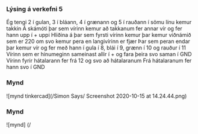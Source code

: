 ### Lýsing á verkefni 5 
Ég tengi 2 í gulan, 3 í bláann, 4 í grænann og 5 í rauðann
í sömu línu kemur takkin
Á skámóti þar sem vírinn kemur að takkanum fer annar vír og fer hann upp í + uppi 
Hliðina á þar sem fyrsti vírinn kemur þar kemur viðnámið sem er 220 om 
svo kemur pera en langivírinn er fjær 
Þar sem peran endar þar kemur vír og fer með hann í 
gula í 8, blái í 9, grænn í 10 og rauður í 11
Vírinn sem er hinumeginn sameinast allir í + og fara þeira svo saman í GND
Vírinn fyrir hátalarann fer frá 12 og svo að hátalaranum
Frá hátalaranum fer hann svo í GND
### Mynd
![mynd tinkercad](/Simon Says/ Screenshot 2020-10-15 at 14.24.44.png)
### Mynd
![mynd] (/
